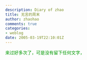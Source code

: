 ```yaml
---
description: Diary of zhao
title: 无言的周末
author: zhaohao
comments: true
categories:
- weblog
date: 2005-03-19T22:10:01Z
---
```


<span style="color: #009900;">来过好多次了，可是没有留下任何文字，</span>
